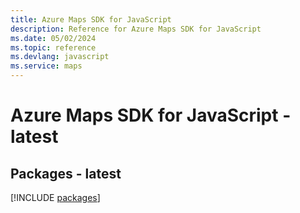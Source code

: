 ```yaml
---
title: Azure Maps SDK for JavaScript
description: Reference for Azure Maps SDK for JavaScript
ms.date: 05/02/2024
ms.topic: reference
ms.devlang: javascript
ms.service: maps
---
```

# Azure Maps SDK for JavaScript - latest
## Packages - latest
[!INCLUDE [packages](maps-index.md)]